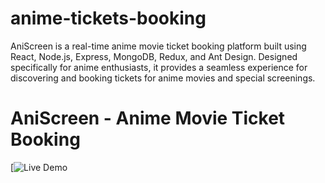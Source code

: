 # anime-tickets-booking
AniScreen is a real-time anime movie ticket booking platform built using React, Node.js, Express, MongoDB, Redux, and Ant Design. Designed specifically for anime enthusiasts, it provides a seamless experience for discovering and booking tickets for anime movies and special screenings.

# AniScreen - Anime Movie Ticket Booking

[![Live Demo](https://anime-tickets-booking-2.onrender.com)
